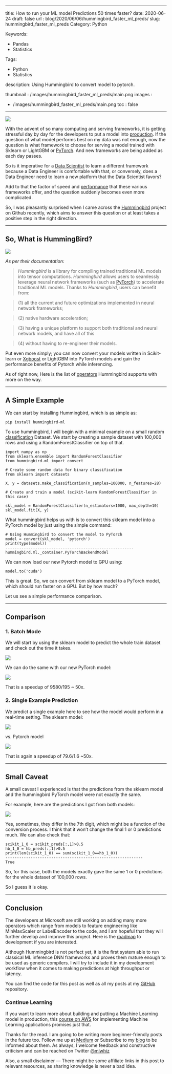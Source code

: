 
---
title:  How to run your ML model Predictions 50 times faster?
date:  2020-06-24
draft: false
url : blog/2020/06/06/hummingbird_faster_ml_preds/
slug: hummingbird_faster_ml_preds
Category: Python

Keywords:
- Pandas
- Statistics

Tags: 
- Python
- Statistics

description: Using Hummingbird to convert model to pytorch.

thumbnail : /images/hummingbird_faster_ml_preds/main.png
images :
 - /images/hummingbird_faster_ml_preds/main.png
toc : false
---

![](/images/hummingbird_faster_ml_preds/main.png)


With the advent of so many computing and serving frameworks, it is getting stressful day by day for the developers to put a model into [production](https://towardsdatascience.com/take-your-machine-learning-models-to-production-with-these-5-simple-steps-35aa55e3a43c). If the question of what model performs best on my data was not enough, now the question is what framework to choose for serving a model trained with Sklearn or LightGBM or [PyTorch](https://towardsdatascience.com/moving-from-keras-to-pytorch-f0d4fff4ce79). And new frameworks are being added as each day passes.

So is it imperative for a [Data Scientist](https://towardsdatascience.com/top-10-resources-to-become-a-data-scientist-in-2020-99a315194701) to learn a different framework because a Data Engineer is comfortable with that, or conversely, does a Data Engineer need to learn a new platform that the Data Scientist favors?

Add to that the factor of speed and [performance](https://towardsdatascience.com/faster-and-memory-efficient-pytorch-models-using-amp-50fd3c8dd7fe) that these various frameworks offer, and the question suddenly becomes even more complicated.

So, I was pleasantly surprised when I came across the [Hummingbird](https://github.com/microsoft/hummingbird) project on Github recently, which aims to answer this question or at least takes a positive step in the right direction.

---
## So, What is HummingBird?

![](/images/hummingbird_faster_ml_preds/0.png)

*As per their documentation:*

> *Hummingbird* is a library for compiling trained traditional ML models into tensor computations. *Hummingbird* allows users to seamlessly leverage neural network frameworks (such as [PyTorch](https://pytorch.org/)) to accelerate traditional ML models.
> Thanks to *Hummingbird*, users can benefit from:

> (1) all the current and future optimizations implemented in neural network frameworks;

> (2) native hardware acceleration;

> (3) having a unique platform to support both traditional and neural network models, and have all of this

> (4) without having to re-engineer their models.

Put even more simply; you can now convert your models written in Scikit-learn or [Xgboost](https://towardsdatascience.com/lightning-fast-xgboost-on-multiple-gpus-32710815c7c3) or LightGBM into PyTorch models and gain the performance benefits of Pytorch while inferencing.

As of right now, Here is the list of [operators](https://github.com/microsoft/hummingbird/wiki/Supported-Operators) Hummingbird supports with more on the way.

---
## A Simple Example

We can start by installing Hummingbird, which is as simple as:

    pip install hummingbird-ml

To use hummingbird, I will begin with a minimal example on a small random [classification](https://towardsdatascience.com/the-5-classification-evaluation-metrics-you-must-know-aa97784ff226) Dataset. We start by creating a sample dataset with 100,000 rows and using a RandomForestClassifier on top of that.

    import numpy as np
    from sklearn.ensemble import RandomForestClassifier
    from hummingbird.ml import convert

    # Create some random data for binary classification
    from sklearn import datasets

    X, y = datasets.make_classification(n_samples=100000, n_features=28)

    # Create and train a model (scikit-learn RandomForestClassifier in this case)

    skl_model = RandomForestClassifier(n_estimators=1000, max_depth=10)
    skl_model.fit(X, y)

What hummingbird helps us with is to convert this sklearn model into a PyTorch model by just using the simple command:

    # Using Hummingbird to convert the model to PyTorch
    model = convert(skl_model, 'pytorch')
    print(type(model))
    --------------------------------------------------------
    hummingbird.ml._container.PyTorchBackendModel

We can now load our new Pytorch model to GPU using:

    model.to('cuda')

This is great. So, we can convert from sklearn model to a PyTorch model, which should run faster on a GPU. But by how much?

Let us see a simple performance comparison.

---
## Comparison

### 1. Batch Mode

We will start by using the sklearn model to predict the whole train dataset and check out the time it takes.

![](/images/hummingbird_faster_ml_preds/1.png)

We can do the same with our new PyTorch model:

![](/images/hummingbird_faster_ml_preds/2.png)

That is a speedup of 9580/195 ~ 50x.

### 2. Single Example Prediction

We predict a single example here to see how the model would perform in a real-time setting. The sklearn model:

![](/images/hummingbird_faster_ml_preds/3.png)

vs. Pytorch model

![](/images/hummingbird_faster_ml_preds/4.png)

That is again a speedup of 79.6/1.6 ~50x.

---
## Small Caveat

A small caveat I experienced is that the predictions from the sklearn model and the hummingbird PyTorch model were not exactly the same.

For example, here are the predictions I got from both models:

![](/images/hummingbird_faster_ml_preds/5.png)

Yes, sometimes, they differ in the 7th digit, which might be a function of the conversion process. I think that it won’t change the final 1 or 0 predictions much. We can also check that:

    scikit_1_0 = scikit_preds[:,1]>0.5 
    hb_1_0 = hb_preds[:,1]>0.5 
    print(len(scikit_1_0) == sum(scikit_1_0==hb_1_0))
    ------------------------------------------------------------
    True

So, for this case, both the models exactly gave the same 1 or 0 predictions for the whole dataset of 100,000 rows.

So I guess it is okay.

---
## Conclusion

The developers at Microsoft are still working on adding many more operators which range from models to feature engineering like MinMaxScaler or LabelEncoder to the code, and I am hopeful that they will further develop and improve this project. Here is the [roadmap](https://github.com/microsoft/hummingbird/wiki/Roadmap-for-Upcoming-Features-and-Support) to development if you are interested.

Although Hummingbird is not perfect yet, it is the first system able to run classical ML inference DNN frameworks and proves them mature enough to be used as generic compilers. I will try to include it in my development workflow when it comes to making predictions at high throughput or latency.

You can find the code for this post as well as all my posts at my [GitHub](https://github.com/MLWhiz/data_science_blogs/tree/master/hummingbird) repository.

### Continue Learning

If you want to learn more about building and putting a Machine Learning model in production, this [course on AWS](https://click.linksynergy.com/link?id=lVarvwc5BD0&offerid=467035.14884356434&type=2&murl=https%3A%2F%2Fwww.coursera.org%2Flearn%2Faws-machine-learning) for implementing Machine Learning applications promises just that.

Thanks for the read. I am going to be writing more beginner-friendly posts in the future too. Follow me up at [Medium](https://medium.com/@rahul_agarwal?source=post_page---------------------------) or Subscribe to my [blog](http://eepurl.com/dbQnuX?source=post_page---------------------------) to be informed about them. As always, I welcome feedback and constructive criticism and can be reached on Twitter [@mlwhiz](https://twitter.com/MLWhiz?source=post_page---------------------------)

Also, a small disclaimer — There might be some affiliate links in this post to relevant resources, as sharing knowledge is never a bad idea.
